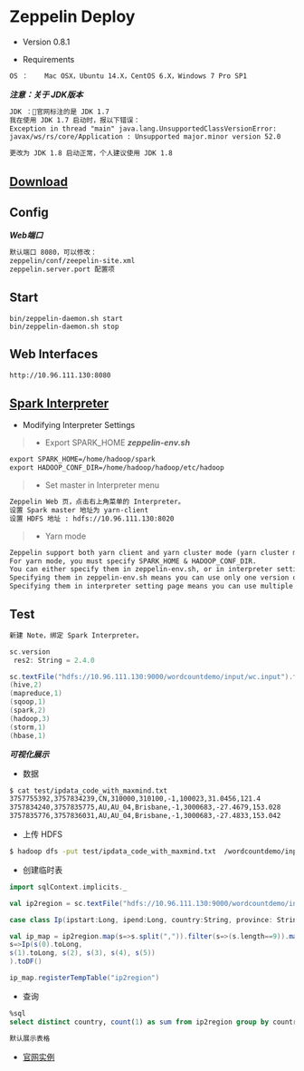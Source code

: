 # Zeppelin Deploy
* Version 0.8.1

* Requirements
```md
OS ：	Mac OSX，Ubuntu 14.X，CentOS 6.X，Windows 7 Pro SP1
```
***注意：关于 JDK版本***
```md 
JDK ：官网标注的是 JDK 1.7
我在使用 JDK 1.7 启动时，报以下错误：
Exception in thread "main" java.lang.UnsupportedClassVersionError: 
javax/ws/rs/core/Application : Unsupported major.minor version 52.0

更改为 JDK 1.8 启动正常，个人建议使用 JDK 1.8
```
## [Download](http://zeppelin.apache.org/download.html)

## Config
***Web端口***
```md
默认端口 8080，可以修改：
zeppelin/conf/zeepelin-site.xml 
zeppelin.server.port 配置项
```
## Start
```shell
bin/zeppelin-daemon.sh start
bin/zeppelin-daemon.sh stop
```
## Web Interfaces
```md
http://10.96.111.130:8080
```

## [Spark Interpreter](https://zeppelin.apache.org/docs/0.8.1/interpreter/spark.html)

* Modifying Interpreter Settings
> * Export SPARK_HOME
***zeppelin-env.sh***
```md
export SPARK_HOME=/home/hadoop/spark
export HADOOP_CONF_DIR=/home/hadoop/hadoop/etc/hadoop
```

> * Set master in Interpreter menu
```md 
Zeppelin Web 页，点击右上角菜单的 Interpreter。
设置 Spark master 地址为 yarn-client
设置 HDFS 地址 : hdfs://10.96.111.130:8020
```
> * Yarn mode
```md
Zeppelin support both yarn client and yarn cluster mode (yarn cluster mode is supported from 0.8.0).
For yarn mode, you must specify SPARK_HOME & HADOOP_CONF_DIR. 
You can either specify them in zeppelin-env.sh, or in interpreter setting page. 
Specifying them in zeppelin-env.sh means you can use only one version of spark & hadoop. 
Specifying them in interpreter setting page means you can use multiple versions of spark & hadoop in one zeppelin instance.
```
## Test
```md
新建 Note，绑定 Spark Interpreter。
```
```scala
sc.version
 res2: String = 2.4.0
```
```scala
sc.textFile("hdfs://10.96.111.130:9000/wordcountdemo/input/wc.input").flatMap(_.split(" ")).filter(!_.isEmpty).map((_,1)).reduceByKey(_+_).collect().foreach(println)
(hive,2)
(mapreduce,1)
(sqoop,1)
(spark,2)
(hadoop,3)
(storm,1)
(hbase,1)
```
***可视化展示***
* 数据
```md
$ cat test/ipdata_code_with_maxmind.txt
3757755392,3757834239,CN,310000,310100,-1,100023,31.0456,121.4
3757834240,3757835775,AU,AU_04,Brisbane,-1,3000683,-27.4679,153.028
3757835776,3757836031,AU,AU_04,Brisbane,-1,3000683,-27.4833,153.042
```
* 上传 HDFS
```sh
$ hadoop dfs -put test/ipdata_code_with_maxmind.txt  /wordcountdemo/input/
```
* 创建临时表
```scala
import sqlContext.implicits._

val ip2region = sc.textFile("hdfs://10.96.111.130:9000/wordcountdemo/input/ipdata_code_with_maxmind.txt")

case class Ip(ipstart:Long, ipend:Long, country:String, province: String, city : String, county: String)

val ip_map = ip2region.map(s=>s.split(",")).filter(s=>(s.length==9)).map(
s=>Ip(s(0).toLong,
s(1).toLong, s(2), s(3), s(4), s(5))
).toDF()

ip_map.registerTempTable("ip2region")
```
* 查询
```sql
%sql
select distinct country, count(1) as sum from ip2region group by country order by country
```
```md
默认展示表格
```

* [官网实例](https://zeppelin.apache.org/docs/0.8.0/quickstart/tutorial.html)
